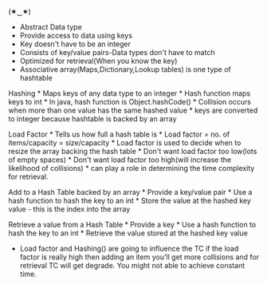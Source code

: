 (✷‿✷)
* Abstract Data type
* Provide access to data using keys
* Key doesn't have to be an integer
* Consists of key/value pairs-Data types don't have to match
* Optimized for retrieval(When you know the key)
* Associative array(Maps,Dictionary,Lookup tables) is one type of hashtable

Hashing
    * Maps keys of any data type to an integer
    * Hash function maps keys to int
    * In java, hash function is Object.hashCode()
    * Collision occurs when more than one value has the same hashed value
    * keys are converted to integer because hashtable is backed by an array

Load Factor
    * Tells us how full a hash table is
    * Load factor = no. of items/capacity = size/capacity
    * Load factor is used to decide when to resize the array backing the hash table
    * Don't want load factor too low(lots of empty spaces)
    * Don't want load factor too high(will increase the likelihood of collisions)
    * can play a role in determining the time complexity for retrieval.

Add to a Hash Table backed by an array
    * Provide a key/value pair
    * Use a hash function to hash the key to an int
    * Store the value at the hashed key value - this is the index into the array

Retrieve a value from a Hash Table
    * Provide a key
    * Use a hash function to hash the key to an int
    * Retrieve the value stored at the hashed key value

* Load factor and Hashing() are going to influence the TC if the load factor is really high then
  adding an item you'll get more collisions and for retrieval TC will get degrade. You might not able to achieve
  constant time.
